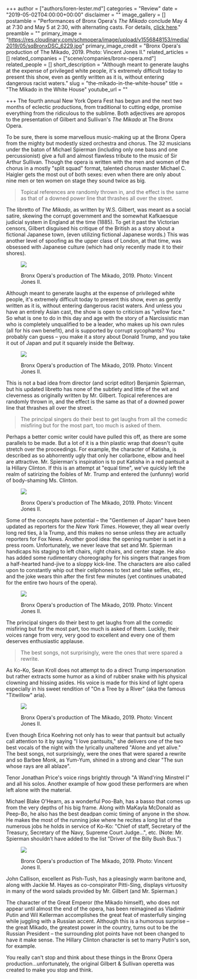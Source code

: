 +++
author = ["authors/loren-lester.md"]
categories = "Review"
date = "2019-05-02T04:00:00+00:00"
disclaimer = ""
image_gallery = []
postamble = "Performances of Bronx Opera's _The Mikado_ conclude May 4 at 7:30 and May 5 at 2:30, with alternating casts. For details, [click here](http://bronxopera.org/2019-season/)."
preamble = ""
primary_image = "https://res.cloudinary.com/schmopera/image/upload/v1556848153/media/2019/05/sqBronxDSC_6229.jpg"
primary_image_credit = "Bronx Opera's production of The Mikado, 2019. Photo: Vincent Jones II."
related_articles = []
related_companies = ["scene/companies/bronx-opera.md"]
related_people = []
short_description = "Although meant to generate laughs at the expense of privileged white people, it's extremely difficult today to present this show, even as gently written as it is, without entering dangerous racist waters."
slug = "the-mikado-in-the-white-house"
title = "The Mikado in the White House"
youtube_url = ""

+++
The fourth annual New York Opera Fest has begun and the next two months of eclectic productions, from traditional to cutting edge, promise everything from the ridiculous to the sublime. Both adjectives are apropos to the presentation of Gilbert and Sullivan's _The Mikado_ at The Bronx Opera.

To be sure, there is some marvellous music-making up at the Bronx Opera from the mighty but modestly sized orchestra and chorus. The 32 musicians under the baton of Michael Spierman (including only one bass and one percussionist) give a full and almost flawless tribute to the music of Sir Arthur Sullivan.  Though the opera is written with the men and women of the chorus in a mostly "split squad" format, talented chorus master Michael C. Haigler gets the most out of both sexes: even when there are only about nine men or ten women on stage they sound twice as big.

> Topical references are randomly thrown in, and the effect is the same as that of a downed power line that thrashes all over the street.

The libretto of _The Mikado_, as written by W.S. Gilbert, was meant as a social satire, skewing the corrupt government and the somewhat Kafkaesque judicial system in England at the time (1885).  To get it past the Victorian censors, Gilbert disguised his critique of the British as a story about a fictional Japanese town, (even utilizing fictional Japanese words.) This was another level of spoofing as the upper class of London, at that time, was obsessed with Japanese culture (which had only recently made it to their shores).

<figure data-type="image">

![](https://res.cloudinary.com/schmopera/image/upload/v1556848234/media/2019/05/BronxDSC_5901.jpg)

<figcaption>Bronx Opera's production of The Mikado, 2019. Photo: Vincent Jones II.</figcaption>

</figure>

Although meant to generate laughs at the expense of privileged white people, it's extremely difficult today to present this show, even as gently written as it is, without entering dangerous racist waters.  And unless you have an entirely Asian cast, the show is open to criticism as "yellow face."  So what is one to do in this day and age with the story of a Narcissistic man who is completely unqualified to be a leader, who makes up his own rules (all for his own benefit), and is supported by corrupt sycophants? You probably can guess – you make it a story about Donald Trump, and you take it out of Japan and put it squarely inside the Beltway.

<figure data-type="image">

![](https://res.cloudinary.com/schmopera/image/upload/v1556848246/media/2019/05/BronxDSC_5931.jpg)

<figcaption>Bronx Opera's production of The Mikado, 2019. Photo: Vincent Jones II.</figcaption>

</figure>

This is not a bad idea from director (and script editor) Benjamin Spierman, but his updated libretto has none of the subtlety and little of the wit and cleverness as originally written by Mr. Gilbert. Topical references are randomly thrown in, and the effect is the same as that of a downed power line that thrashes all over the street.

> The principal singers do their best to get laughs from all the comedic misfiring but for the most part, too much is asked of them.

Perhaps a better comic writer could have pulled this off, as there are some parallels to be made.  But a lot of it is a thin plastic wrap that doesn't quite stretch over the proceedings. For example, the character of Katisha, is described as so abhorrently ugly that only her collarbone, elbow and heel are attractive. Mr. Spierman's inspiration is to put Katisha in a red pantsuit a la Hillary Clinton. If this is an attempt at "equal time", we've quickly left the realm of satirizing the foibles of Mr. Trump and entered the (unfunny) world of body-shaming Ms. Clinton.

<figure data-type="image">

![](https://res.cloudinary.com/schmopera/image/upload/v1556848260/media/2019/05/BronxDSC_6244.jpg)

<figcaption>Bronx Opera's production of The Mikado, 2019. Photo: Vincent Jones II.</figcaption>

</figure>

Some of the concepts have potential – the "Gentlemen of Japan" have been updated as reporters for the _New York Times_. However, they all wear overly long red ties, à la Trump, and this makes no sense unless they are actually reporters for Fox News. Another good idea: the opening number is set in a press room.  Unfortunately, we never leave that set and Mr. Spierman handicaps his staging to left chairs, right chairs, and center stage. He also has added some rudimentary choreography for his singers that ranges from a half-hearted hand-jive to a sloppy kick-line.  The characters are also called upon to constantly whip out their cellphones to text and take selfies, etc., and the joke wears thin after the first few minutes (yet continues unabated for the entire two hours of the opera).

<figure data-type="image">

![](https://res.cloudinary.com/schmopera/image/upload/v1556848275/media/2019/05/BronxDSC_6102.jpg)

<figcaption>Bronx Opera's production of The Mikado, 2019. Photo: Vincent Jones II.</figcaption>

</figure>

The principal singers do their best to get laughs from all the comedic misfiring but for the most part, too much is asked of them.  Luckily, their voices range from very, very good to excellent and every one of them deserves enthusiastic applause.

> The best songs, not surprisingly, were the ones that were spared a rewrite.

As Ko-Ko, Sean Kroll does not attempt to do a direct Trump impersonation but rather extracts some humor as a kind of rubber snake with his physical clowning and hissing asides. His voice is made for this kind of light opera especially in his sweet rendition of "On a Tree by a River" (aka the famous "Titwillow" aria).

<figure data-type="image">

![](https://res.cloudinary.com/schmopera/image/upload/v1556848288/media/2019/05/BronxDSC_6320.jpg)

<figcaption>Bronx Opera's production of The Mikado, 2019. Photo: Vincent Jones II.</figcaption>

</figure>

Even though Erica Koehring not only has to wear that pantsuit but actually call attention to it by saying "I love pantsuits," she delivers one of the two best vocals of the night with the lyrically unaltered "Alone and yet alive." The best songs, not surprisingly, were the ones that were spared a rewrite and so Barbee Monk, as Yum-Yum, shined in a strong and clear "The sun whose rays are all ablaze".

Tenor Jonathan Price's voice rings brightly through "A Wand'ring Minstrel I" and all his solos. Another example of how good these performers are when left alone with the material.

Michael Blake O'Hearn, as a wonderful Poo-Bah, has a basso that comes up from the very depths of his big frame.  Along with MaKayla McDonald as Peep-Bo, he also has the best deadpan comic timing of anyone in the show.  He makes the most of the running joke where he recites a long list of the numerous jobs he holds in service of Ko-Ko: "Chief of staff, Secretary of the Treasury, Secretary of the Navy, Supreme Court Judge…", etc. (Note: Mr. Spierman shouldn’t have added to the list "Driver of the Billy Bush Bus.")

<figure data-type="image">

![](https://res.cloudinary.com/schmopera/image/upload/v1556848309/media/2019/05/BronxDSC_6418.jpg)

<figcaption>Bronx Opera's production of The Mikado, 2019. Photo: Vincent Jones II.</figcaption>

</figure>

John Callison, excellent as Pish-Tush, has a pleasingly warm baritone and, along with Jackie M. Hayes as co-conspirator Pitti-Sing, displays virtuosity in many of the word salads provided by Mr. Gilbert (and Mr. Spierman.)

The character of the Great Emperor (the Mikado himself), who does not appear until almost the end of the opera, has been reimagined as Vladimir Putin and Wil Kellerman accomplishes the great feat of masterfully singing while juggling with a Russian accent. Although this is a humorous surprise – the great Mikado, the greatest power in the country, turns out to be the Russian President – the surrounding plot points have not been changed to have it make sense. The Hillary Clinton character is set to marry Putin's son, for example.

You really can't stop and think about these things in the Bronx Opera production…unfortunately, the original Gilbert & Sullivan operetta was created to make you stop and think.